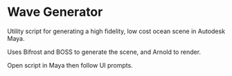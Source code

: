# Wave Generator

Utility script for generating a high fidelity, low cost ocean scene in Autodesk Maya.

Uses Bifrost and BOSS to generate the scene, and Arnold to render.

Open script in Maya then follow UI prompts.